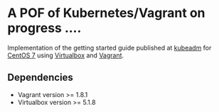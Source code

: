 # A POF of Kubernetes/Vagrant on progress ....

Implementation of the getting started guide published at [kubeadm](http://kubernetes.io/docs/getting-started-guides/kubeadm/) for [CentOS 7](https://www.centos.org/) using [Virtualbox](https://www.virtualbox.org/) and [Vagrant](https://www.vagrantup.com/).

## Dependencies
* Vagrant version >= 1.8.1
* Virtualbox version >= 5.1.8
